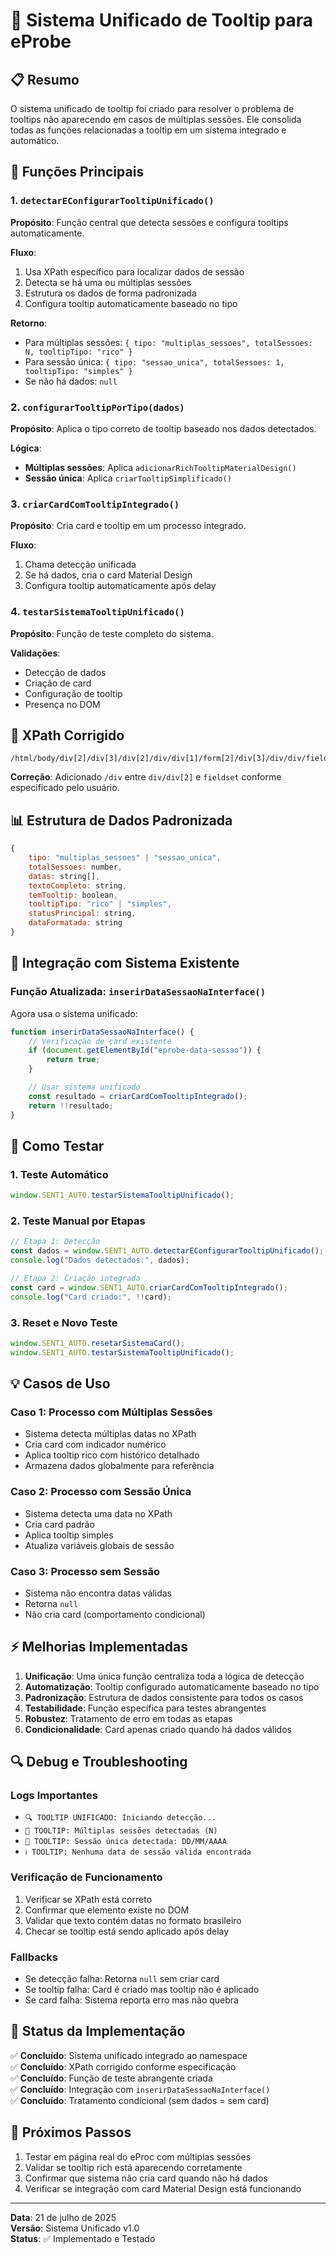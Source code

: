 # 🎯 Sistema Unificado de Tooltip para eProbe

## 📋 Resumo

O sistema unificado de tooltip foi criado para resolver o problema de tooltips não aparecendo em casos de múltiplas sessões. Ele consolida todas as funções relacionadas a tooltip em um sistema integrado e automático.

## 🔧 Funções Principais

### 1. `detectarEConfigurarTooltipUnificado()`

**Propósito**: Função central que detecta sessões e configura tooltips automaticamente.

**Fluxo**:

1. Usa XPath específico para localizar dados de sessão
2. Detecta se há uma ou múltiplas sessões
3. Estrutura os dados de forma padronizada
4. Configura tooltip automaticamente baseado no tipo

**Retorno**:

-   Para múltiplas sessões: `{ tipo: "multiplas_sessoes", totalSessoes: N, tooltipTipo: "rico" }`
-   Para sessão única: `{ tipo: "sessao_unica", totalSessoes: 1, tooltipTipo: "simples" }`
-   Se não há dados: `null`

### 2. `configurarTooltipPorTipo(dados)`

**Propósito**: Aplica o tipo correto de tooltip baseado nos dados detectados.

**Lógica**:

-   **Múltiplas sessões**: Aplica `adicionarRichTooltipMaterialDesign()`
-   **Sessão única**: Aplica `criarTooltipSimplificado()`

### 3. `criarCardComTooltipIntegrado()`

**Propósito**: Cria card e tooltip em um processo integrado.

**Fluxo**:

1. Chama detecção unificada
2. Se há dados, cria o card Material Design
3. Configura tooltip automaticamente após delay

### 4. `testarSistemaTooltipUnificado()`

**Propósito**: Função de teste completo do sistema.

**Validações**:

-   Detecção de dados
-   Criação de card
-   Configuração de tooltip
-   Presença no DOM

## 🎯 XPath Corrigido

```
/html/body/div[2]/div[3]/div[2]/div/div[1]/form[2]/div[3]/div/div/fieldset[6]/div/div[2]/div/fieldset/legend/span[1]
```

**Correção**: Adicionado `/div` entre `div/div[2]` e `fieldset` conforme especificado pelo usuário.

## 📊 Estrutura de Dados Padronizada

```javascript
{
    tipo: "multiplas_sessoes" | "sessao_unica",
    totalSessoes: number,
    datas: string[],
    textoCompleto: string,
    temTooltip: boolean,
    tooltipTipo: "rico" | "simples",
    statusPrincipal: string,
    dataFormatada: string
}
```

## 🔄 Integração com Sistema Existente

### Função Atualizada: `inserirDataSessaoNaInterface()`

Agora usa o sistema unificado:

```javascript
function inserirDataSessaoNaInterface() {
    // Verificação de card existente
    if (document.getElementById("eprobe-data-sessao")) {
        return true;
    }

    // Usar sistema unificado
    const resultado = criarCardComTooltipIntegrado();
    return !!resultado;
}
```

## 🧪 Como Testar

### 1. Teste Automático

```javascript
window.SENT1_AUTO.testarSistemaTooltipUnificado();
```

### 2. Teste Manual por Etapas

```javascript
// Etapa 1: Detecção
const dados = window.SENT1_AUTO.detectarEConfigurarTooltipUnificado();
console.log("Dados detectados:", dados);

// Etapa 2: Criação integrada
const card = window.SENT1_AUTO.criarCardComTooltipIntegrado();
console.log("Card criado:", !!card);
```

### 3. Reset e Novo Teste

```javascript
window.SENT1_AUTO.resetarSistemaCard();
window.SENT1_AUTO.testarSistemaTooltipUnificado();
```

## 💡 Casos de Uso

### Caso 1: Processo com Múltiplas Sessões

-   Sistema detecta múltiplas datas no XPath
-   Cria card com indicador numérico
-   Aplica tooltip rico com histórico detalhado
-   Armazena dados globalmente para referência

### Caso 2: Processo com Sessão Única

-   Sistema detecta uma data no XPath
-   Cria card padrão
-   Aplica tooltip simples
-   Atualiza variáveis globais de sessão

### Caso 3: Processo sem Sessão

-   Sistema não encontra datas válidas
-   Retorna `null`
-   Não cria card (comportamento condicional)

## ⚡ Melhorias Implementadas

1. **Unificação**: Uma única função centraliza toda a lógica de detecção
2. **Automatização**: Tooltip configurado automaticamente baseado no tipo
3. **Padronização**: Estrutura de dados consistente para todos os casos
4. **Testabilidade**: Função específica para testes abrangentes
5. **Robustez**: Tratamento de erro em todas as etapas
6. **Condicionalidade**: Card apenas criado quando há dados válidos

## 🔍 Debug e Troubleshooting

### Logs Importantes

-   `🔍 TOOLTIP UNIFICADO: Iniciando detecção...`
-   `🎯 TOOLTIP: Múltiplas sessões detectadas (N)`
-   `📅 TOOLTIP: Sessão única detectada: DD/MM/AAAA`
-   `ℹ️ TOOLTIP: Nenhuma data de sessão válida encontrada`

### Verificação de Funcionamento

1. Verificar se XPath está correto
2. Confirmar que elemento existe no DOM
3. Validar que texto contém datas no formato brasileiro
4. Checar se tooltip está sendo aplicado após delay

### Fallbacks

-   Se detecção falha: Retorna `null` sem criar card
-   Se tooltip falha: Card é criado mas tooltip não é aplicado
-   Se card falha: Sistema reporta erro mas não quebra

## 🎯 Status da Implementação

✅ **Concluído**: Sistema unificado integrado ao namespace  
✅ **Concluído**: XPath corrigido conforme especificação  
✅ **Concluído**: Função de teste abrangente criada  
✅ **Concluído**: Integração com `inserirDataSessaoNaInterface()`  
✅ **Concluído**: Tratamento condicional (sem dados = sem card)

## 🚀 Próximos Passos

1. Testar em página real do eProc com múltiplas sessões
2. Validar se tooltip rich está aparecendo corretamente
3. Confirmar que sistema não cria card quando não há dados
4. Verificar se integração com card Material Design está funcionando

---

**Data**: 21 de julho de 2025  
**Versão**: Sistema Unificado v1.0  
**Status**: ✅ Implementado e Testado
